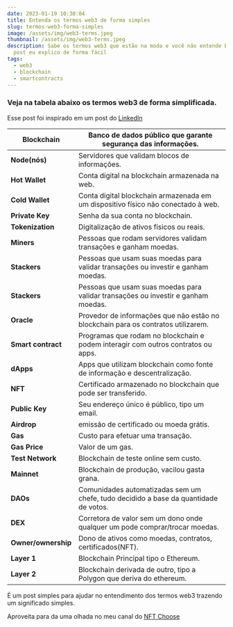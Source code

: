 ```yaml
---
date: 2023-01-19 10:30:04
title: Entenda os termos web3 de forma simples
slug: termos-web3-forma-simples
image: /assets/img/web3-terms.jpeg
thumbnail: /assets/img/web3-terms.jpeg
description: Sabe os termos web3 que estão na moda e você não entende bem? Nesse
  post eu explico de forma fácil
tags:
  - web3
  - blockchain
  - smartcontracts
---
```

### V﻿eja na tabela abaixo os termos web3 de forma simplificada.

E﻿sse post foi inspirado em um post do [LinkedIn](https://www.linkedin.com/posts/conradodesa_os-jarg%C3%B5es-da-web3-e-seus-respectivos-em-activity-7021110015155445760-rouN?utm_source=share&utm_medium=member_desktop)

| **Blockchain**      | Banco de dados público que garante segurança das informações.                        |
| ------------------- | ------------------------------------------------------------------------------------ |
| **Node(nós)**       | Servidores que validam blocos de informações.                                        |
| **Hot Wallet**      | Conta digital na blockchain armazenada na web.                                       |
| **Cold Wallet**     | Conta digital blockchain armazenada em um dispositivo físico não conectado à web.    |
| **Private Key**     | Senha da sua conta no blockchain.                                                    |
| **Tokenization**    | Digitalização de ativos físicos ou reais.                                            |
| **Miners**          | Pessoas que rodam servidores validam transações e ganham moedas.                     |
| **Stackers**        | Pessoas que usam suas moedas para validar transações ou investir e ganham moedas.    |
| **Stackers**        | Pessoas que usam suas moedas para validar transações ou investir e ganham moedas.    |
| **Oracle**          | Provedor de informações que não estão no blockchain para os contratos utilizarem.    |
| **Smart contract**  | Programas que rodam no blockchain e podem interagir com outros contratos ou apps.    |
| **dApps**           | Apps que utilizam blockchain como fonte de informação e descentralização.            |
| **NFT**             | Certificado armazenado no blockchain que pode ser transferido.                       |
| **Public Key**      | Seu endereço único é público, tipo um email.                                         |
| **Airdrop**         | emissão de certificado ou moeda grátis.                                              |
| **Gas**             | Custo para efetuar uma transação.                                                    |
| **Gas Price**       | Valor de um gas.                                                                     |
| **Test Network**    | Blockchain de teste online sem custo.                                                |
| **Mainnet**         | Blockchain de produção, vacilou gasta grana.                                         |
| **DAOs**            | Comunidades automatizadas sem um chefe, tudo decidido a base da quantidade de votos. |
| **DEX**             | Corretora de valor sem um dono onde qualquer um pode comprar/trocar moedas.          |
| **Owner/ownership** | Dono de ativos como moedas, contratos, certificados(NFT).                            |
| **Layer 1**         | Blockchain Principal tipo o Ethereum.                                                |
| **Layer 2**         | Blockchain derivada de outro, tipo a Polygon que deriva do ethereum.                 |



É ﻿um post simples para ajudar no entendimento dos termos web3 trazendo um significado simples.

A﻿proveita para da uma olhada no meu canal do [NFT Choose](https://www.youtube.com/@nftchoose)